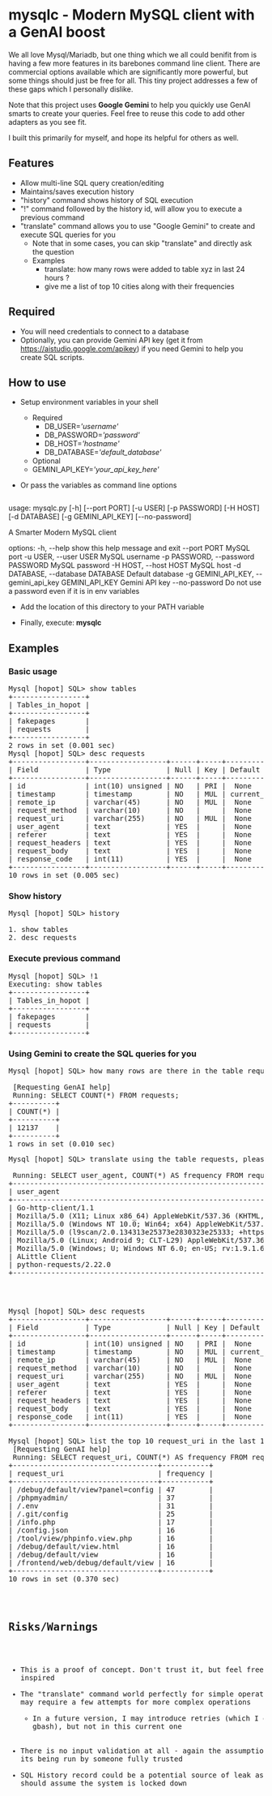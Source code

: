 # mysqlc - Modern MySQL client with a GenAI boost

We all love Mysql/Mariadb, but one thing which we all could benifit from is having a few more features in its barebones command line client. There are commercial options available which are significantly more powerful, but some things should just be free for all.  This tiny project addresses a few of these gaps which I personally dislike.

Note that this project uses **Google Gemini** to help you quickly use GenAI smarts to create your queries. Feel free to reuse this code to add other adapters as you see fit.

I built this primarily for myself, and hope its helpful for others as well.

## Features
* Allow multi-line SQL query creation/editing
* Maintains/saves execution history
* "history" command shows history of SQL execution
* "!" command followed by the history id, will allow you to execute a previous command
* "translate" command allows you to use "Google Gemini" to create and execute SQL queries for you
  * Note that in some cases, you can skip "translate" and directly ask the question
  * Examples
    * translate: how many rows were added to table xyz in last 24 hours ?
    * give me a list of top 10 cities along with their frequencies

## Required
* You will need credentials to connect to a database
* Optionally, you can provide Gemini API key (get it from https://aistudio.google.com/apikey) if you need Gemini to help you create SQL scripts. 

## How to use
* Setup environment variables in your shell
  * Required
    * DB_USER=*'username'*
    * DB_PASSWORD=*'password'*
    * DB_HOST=*'hostname'*
    * DB_DATABASE=*'default_database'* 
  * Optional
  * GEMINI_API_KEY=*'your_api_key_here'*

* Or pass the variables as command line options
  <pre>
usage: mysqlc.py [-h] [--port PORT] [-u USER] [-p PASSWORD] [-H HOST] [-d DATABASE] [-g GEMINI_API_KEY] [--no-password]

A Smarter Modern MySQL client

options:
  -h, --help            show this help message and exit
  --port PORT           MySQL port
  -u USER, --user USER  MySQL username
  -p PASSWORD, --password PASSWORD
                        MySQL password
  -H HOST, --host HOST  MySQL host
  -d DATABASE, --database DATABASE
                        Default database
  -g GEMINI_API_KEY, --gemini_api_key GEMINI_API_KEY
                        Gemini API key
  --no-password         Do not use a password even if it is in env variables
  </pre>

* Add the location of this directory to your PATH variable

* Finally, execute: **mysqlc** 

## Examples

### Basic usage
<pre>
Mysql [hopot] SQL> show tables
+-----------------+
| Tables_in_hopot |
+-----------------+
| fakepages       |
| requests        |
+-----------------+
2 rows in set (0.001 sec)
Mysql [hopot] SQL> desc requests
+-----------------+------------------+------+-----+---------------------+----------------+
| Field           | Type             | Null | Key | Default             | Extra          |
+-----------------+------------------+------+-----+---------------------+----------------+
| id              | int(10) unsigned | NO   | PRI |  None               | auto_increment |
| timestamp       | timestamp        | NO   | MUL | current_timestamp() |                |
| remote_ip       | varchar(45)      | NO   | MUL |  None               |                |
| request_method  | varchar(10)      | NO   |     |  None               |                |
| request_uri     | varchar(255)     | NO   | MUL |  None               |                |
| user_agent      | text             | YES  |     |  None               |                |
| referer         | text             | YES  |     |  None               |                |
| request_headers | text             | YES  |     |  None               |                |
| request_body    | text             | YES  |     |  None               |                |
| response_code   | int(11)          | YES  |     |  None               |                |
+-----------------+------------------+------+-----+---------------------+----------------+
10 rows in set (0.005 sec)
</pre>

### Show history
<pre>
Mysql [hopot] SQL> history
 
1. show tables
2. desc requests
</pre>

### Execute previous command
<pre>
Mysql [hopot] SQL> !1
Executing: show tables
+-----------------+
| Tables_in_hopot |
+-----------------+
| fakepages       |
| requests        |
+-----------------+
</pre>


### Using Gemini to create the SQL queries for you
<pre>
Mysql [hopot] SQL> how many rows are there in the table requests ?
 
 [Requesting GenAI help]
 Running: SELECT COUNT(*) FROM requests; 
+----------+
| COUNT(*) |
+----------+
| 12137    |
+----------+
1 rows in set (0.010 sec)
<pre>
Mysql [hopot] SQL> translate using the table requests, please tell me which is the most popular 10 user_agents in the last 24 hours, show the frequency and sort in reverse order of frequency
 
 Running: SELECT user_agent, COUNT(*) AS frequency FROM requests WHERE timestamp >= NOW() - INTERVAL 1 DAY GROUP BY user_agent ORDER BY frequency DESC LIMIT 10; 
+--------------------------------------------------------------------------------------------------------------------------+-----------+
| user_agent                                                                                                               | frequency |
+--------------------------------------------------------------------------------------------------------------------------+-----------+
| Go-http-client/1.1                                                                                                       | 49        |
| Mozilla/5.0 (X11; Linux x86_64) AppleWebKit/537.36 (KHTML, like Gecko) Chrome/81.0.4044.129 Safari/537.36                | 10        |
| Mozilla/5.0 (Windows NT 10.0; Win64; x64) AppleWebKit/537.36 (KHTML, like Gecko) Chrome/105.0.0.0 Safari/537.36          | 4         |
| Mozilla/5.0 (l9scan/2.0.134313e25373e2830323e25333; +https://leakix.net)                                                 | 3         |
| Mozilla/5.0 (Linux; Android 9; CLT-L29) AppleWebKit/537.36 (KHTML, like Gecko) Chrome/76.0.3809.111 Mobile Safari/537.36 | 1         |
| Mozilla/5.0 (Windows; U; Windows NT 6.0; en-US; rv:1.9.1.6) Gecko/20091201 Firefox/3.5.6 GTB5                            | 1         |
| ALittle Client                                                                                                           | 1         |
| python-requests/2.22.0                                                                                                   | 1         |
+--------------------------------------------------------------------------------------------------------------------------+-----------+
</pre>
<pre>
Mysql [hopot] SQL> desc requests
+-----------------+------------------+------+-----+---------------------+----------------+
| Field           | Type             | Null | Key | Default             | Extra          |
+-----------------+------------------+------+-----+---------------------+----------------+
| id              | int(10) unsigned | NO   | PRI |  None               | auto_increment |
| timestamp       | timestamp        | NO   | MUL | current_timestamp() |                |
| remote_ip       | varchar(45)      | NO   | MUL |  None               |                |
| request_method  | varchar(10)      | NO   |     |  None               |                |
| request_uri     | varchar(255)     | NO   | MUL |  None               |                |
| user_agent      | text             | YES  |     |  None               |                |
| referer         | text             | YES  |     |  None               |                |
| request_headers | text             | YES  |     |  None               |                |
| request_body    | text             | YES  |     |  None               |                |
| response_code   | int(11)          | YES  |     |  None               |                |
+-----------------+------------------+------+-----+---------------------+----------------+

Mysql [hopot] SQL> list the top 10 request_uri in the last 1 week which had a response_code of 200
 [Requesting GenAI help]
 Running: SELECT request_uri, COUNT(*) AS frequency FROM requests WHERE timestamp >= NOW() - INTERVAL 1 WEEK AND response_code = 200 GROUP BY request_uri ORDER BY frequency DESC LIMIT 10; 
+----------------------------------+-----------+
| request_uri                      | frequency |
+----------------------------------+-----------+
| /debug/default/view?panel=config | 47        |
| /phpmyadmin/                     | 37        |
| /.env                            | 31        |
| /.git/config                     | 25        |
| /info.php                        | 17        |
| /config.json                     | 16        |
| /tool/view/phpinfo.view.php      | 16        |
| /debug/default/view.html         | 16        |
| /debug/default/view              | 16        |
| /frontend/web/debug/default/view | 16        |
+----------------------------------+-----------+
10 rows in set (0.370 sec)
</pre>

## Risks/Warnings
* This is a proof of concept. Don't trust it, but feel free to be inspired
* The "translate" command world perfectly for simple operations, but may require a few attempts for more complex operations
  * In a future version, I may introduce retries (which I do with gbash), but not in this current one
* There is no input validation at all - again the assumption is that its being run by someone fully trusted
* SQL History record could be a potential source of leak as well - we should assume the system is locked down


